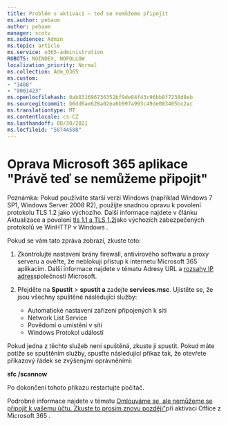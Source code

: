 ```yaml
---
title: Problém s aktivací – teď se nemůžeme připojit
ms.author: pebaum
author: pebaum
manager: scotv
ms.audience: Admin
ms.topic: article
ms.service: o365-administration
ROBOTS: NOINDEX, NOFOLLOW
localization_priority: Normal
ms.collection: Adm_O365
ms.custom:
- "3408"
- "9001423"
ms.openlocfilehash: 0ab831696736352bf9de84f43c96bb8f7238d8eb
ms.sourcegitcommit: b6dd6ae628a02ea6b997a993c49de083465bc2ac
ms.translationtype: MT
ms.contentlocale: cs-CZ
ms.lasthandoff: 08/30/2021
ms.locfileid: "58744588"
---
```

# <a name="fixing-the-microsoft-365-apps-we-are-unable-to-connect-right-now-message"></a>Oprava Microsoft 365 aplikace "Právě teď se nemůžeme připojit"

Poznámka: Pokud používáte starší verzi Windows (například Windows 7 SP1, Windows Server 2008 R2), použijte [](https://download.microsoft.com/download/0/6/5/0658B1A7-6D2E-474F-BC2C-D69E5B9E9A68/MicrosoftEasyFix51044.msi) snadnou opravu k povolení protokolu TLS 1.2 jako výchozího. Další informace najdete v článku Aktualizace a povolení [tls 1.1 a TLS 1.2](https://support.microsoft.com/topic/update-to-enable-tls-1-1-and-tls-1-2-as-default-secure-protocols-in-winhttp-in-windows-c4bd73d2-31d7-761e-0178-11268bb10392)jako výchozích zabezpečených protokolů ve WinHTTP v Windows .

Pokud se vám tato zpráva zobrazí, zkuste toto:

1. Zkontrolujte nastavení brány firewall, antivirového softwaru a proxy serveru a ověřte, že neblokují přístup k internetu Microsoft 365 aplikacím. Další informace najdete v tématu Adresy URL a [rozsahy IP adres](https://docs.microsoft.com/office365/enterprise/urls-and-ip-address-ranges)společnosti Microsoft.

2. Přejděte na **Spustit**  >  **spustit a** zadejte **services.msc**. Ujistěte se, že jsou všechny spuštěné následující služby:
    - Automatické nastavení zařízení připojených k síti
    - Network List Service
    - Povědomí o umístění v síti
    - Windows Protokol událostí

Pokud jedna z těchto služeb není spuštěná, zkuste ji spustit. Pokud máte potíže se spuštěním služby, spusťte následující příkaz tak, že otevřete příkazový řádek se zvýšenými oprávněními:

**sfc /scannow**

Po dokončení tohoto příkazu restartujte počítač.

Podrobné informace najdete v tématu [Omlouváme se, ale nemůžeme se připojit k vašemu účtu. Zkuste to prosím znovu později"](https://docs.microsoft.com/office/troubleshoot/activation-installation/issue-when-activate-office-from-office-365)při aktivaci Office z Microsoft 365 .